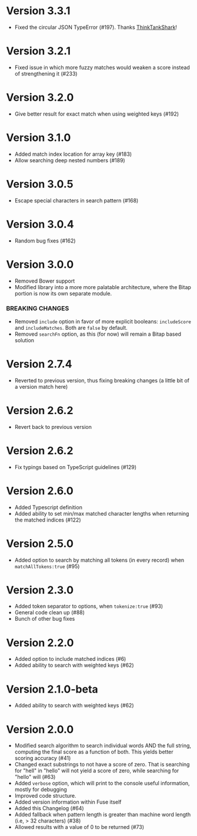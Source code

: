 # Version 3.3.1

- Fixed the circular JSON TypeError (#197). Thanks [ThinkTankShark](https://github.com/ThinkTankShark)!

# Version 3.2.1

- Fixed issue in which more fuzzy matches would weaken a score instead of strengthening it (#233)

# Version 3.2.0

- Give better result for exact match when using weighted keys (#192)

# Version 3.1.0

- Added match index location for array key (#183)
- Allow searching deep nested numbers (#189)

# Version 3.0.5

- Escape special characters in search pattern (#168)

# Version 3.0.4

- Random bug fixes (#162)

# Version 3.0.0

- Removed Bower support
- Modified library into a more more palatable architecture, where the Bitap portion is now its own separate module.

### BREAKING CHANGES

- Removed `include` option in favor of more explicit booleans: `includeScore` and `includeMatches`. Both are `false` by default.
- Removed `searchFn` option, as this (for now) will remain a Bitap based solution

# Version 2.7.4

- Reverted to previous version, thus fixing breaking changes (a little bit of a version match here)

# Version 2.6.2

- Revert back to previous version

# Version 2.6.2

- Fix typings based on TypeScript guidelines (#129)

# Version 2.6.0

- Added Typescript definition
- Added ability to set min/max matched character lengths when returning the matched indices (#122)

# Version 2.5.0

- Added option to search by matching all tokens (in every record) when `matchAllTokens:true` (#95)

# Version 2.3.0

- Added token separator to options, when `tokenize:true` (#93)
- General code clean up (#88)
- Bunch of other bug fixes

# Version 2.2.0

- Added option to include matched indices (#6)
- Added ability to search with weighted keys (#62)

# Version 2.1.0-beta

- Added ability to search with weighted keys (#62)

# Version 2.0.0

- Modified search algorithm to search individual words AND the full string, computing the final score as a function of both. This yields better scoring accuracy (#41)
- Changed exact substrings to not have a score of zero. That is searching for "hell" in "hello" will not yield a score of zero, while searching for "hello" will (#63)
- Added `verbose` option, which will print to the console useful information, mostly for debugging
- Improved code structure.
- Added version information within Fuse itself
- Added this Changelog (#64)
- Added fallback when pattern length is greater than machine word length (i.e, > 32 characters) (#38)
- Allowed results with a value of 0 to be returned (#73)
